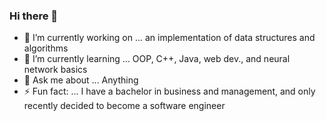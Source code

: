### Hi there 👋

- 🔭 I’m currently working on ... an implementation of data structures and algorithms
- 🌱 I’m currently learning ... OOP, C++, Java, web dev., and neural network basics
- 💬 Ask me about ... Anything
- ⚡ Fun fact: ... I have a bachelor in business and management, and only recently decided to become a software engineer
